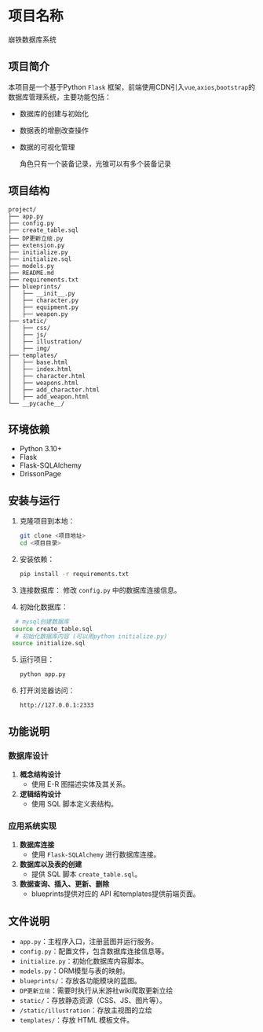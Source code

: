 # 项目名称

崩铁数据库系统

## 项目简介

本项目是一个基于Python `Flask` 框架，前端使用CDN引入`vue`,`axios`,`bootstrap`的数据库管理系统，主要功能包括：
- 数据库的创建与初始化

- 数据表的增删改查操作

- 数据的可视化管理

  角色只有一个装备记录，光锥可以有多个装备记录

## 项目结构

```
project/
├── app.py
├── config.py
├── create_table.sql
├── DP更新立绘.py
├── extension.py
├── initialize.py
├── initialize.sql
├── models.py
├── README.md
├── requirements.txt
├── blueprints/
│   ├── __init__.py
│   ├── character.py
│   ├── equipment.py
│   ├── weapon.py
├── static/
│   ├── css/
│   ├── js/
│   ├── illustration/
│   ├── img/
├── templates/
│   ├── base.html
│   ├── index.html
│   ├── character.html
│   ├── weapons.html
│   ├── add_character.html
│   ├── add_weapon.html
└── __pycache__/
```

## 环境依赖

- Python 3.10+
- Flask
- Flask-SQLAlchemy
- DrissonPage

## 安装与运行

1. 克隆项目到本地：
   ```bash
   git clone <项目地址>
   cd <项目目录>
   ```

2. 安装依赖：
   ```bash
   pip install -r requirements.txt
   ```
3. 连接数据库：
   修改 `config.py` 中的数据库连接信息。
   
4. 初始化数据库：
  ```bash
    # mysql创建数据库
   source create_table.sql
    # 初始化数据库内容 (可以用python initialize.py)
   source initialize.sql
  ```

5. 运行项目：
   ```bash
   python app.py
   ```

6. 打开浏览器访问：
   ```
   http://127.0.0.1:2333
   ```

## 功能说明

### 数据库设计

1. **概念结构设计**
   - 使用 E-R 图描述实体及其关系。
2. **逻辑结构设计**
   - 使用 SQL 脚本定义表结构。

### 应用系统实现

1. **数据库连接**
   - 使用 `Flask-SQLAlchemy` 进行数据库连接。
2. **数据库以及表的创建**
   - 提供 SQL 脚本 `create_table.sql`。
4. **数据查询、插入、更新、删除**
   - blueprints提供对应的 API 和templates提供前端页面。

## 文件说明

- `app.py`：主程序入口，注册蓝图并运行服务。
- `config.py`：配置文件，包含数据库连接信息等。
- `initialize.py`：初始化数据库内容脚本。
- `models.py`：ORM模型与表的映射。
- `blueprints/`：存放各功能模块的蓝图。
- `DP更新立绘`：需要时执行从米游社wiki爬取更新立绘
- `static/`：存放静态资源（CSS、JS、图片等）。
- `/static/illustration`：存放主视图的立绘
- `templates/`：存放 HTML 模板文件。

